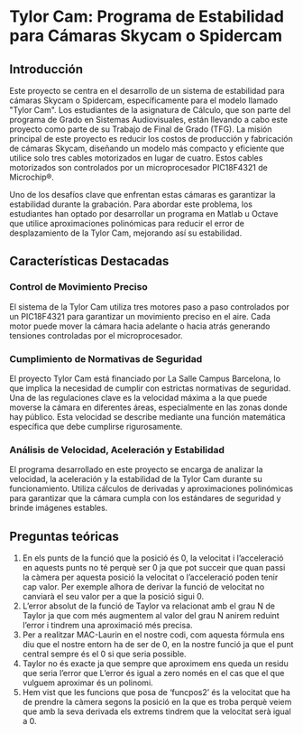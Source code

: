 # Tylor Cam: Programa de Estabilidad para Cámaras Skycam o Spidercam

## Introducción
Este proyecto se centra en el desarrollo de un sistema de estabilidad para cámaras Skycam o Spidercam, específicamente para el modelo llamado "Tylor Cam". Los estudiantes de la asignatura de Cálculo, que son parte del programa de Grado en Sistemas Audiovisuales, están llevando a cabo este proyecto como parte de su Trabajo de Final de Grado (TFG). La misión principal de este proyecto es reducir los costos de producción y fabricación de cámaras Skycam, diseñando un modelo más compacto y eficiente que utilice solo tres cables motorizados en lugar de cuatro. Estos cables motorizados son controlados por un microprocesador PIC18F4321 de Microchip®.

Uno de los desafíos clave que enfrentan estas cámaras es garantizar la estabilidad durante la grabación. Para abordar este problema, los estudiantes han optado por desarrollar un programa en Matlab u Octave que utilice aproximaciones polinómicas para reducir el error de desplazamiento de la Tylor Cam, mejorando así su estabilidad.
## Características Destacadas
### Control de Movimiento Preciso
El sistema de la Tylor Cam utiliza tres motores paso a paso controlados por un PIC18F4321 para garantizar un movimiento preciso en el aire. Cada motor puede mover la cámara hacia adelante o hacia atrás generando tensiones controladas por el microprocesador.
### Cumplimiento de Normativas de Seguridad
El proyecto Tylor Cam está financiado por La Salle Campus Barcelona, lo que implica la necesidad de cumplir con estrictas normativas de seguridad. Una de las regulaciones clave es la velocidad máxima a la que puede moverse la cámara en diferentes áreas, especialmente en las zonas donde hay público. Esta velocidad se describe mediante una función matemática específica que debe cumplirse rigurosamente.
### Análisis de Velocidad, Aceleración y Estabilidad
El programa desarrollado en este proyecto se encarga de analizar la velocidad, la aceleración y la estabilidad de la Tylor Cam durante su funcionamiento. Utiliza cálculos de derivadas y aproximaciones polinómicas para garantizar que la cámara cumpla con los estándares de seguridad y brinde imágenes estables.
## Preguntas teóricas
1. En els punts de la funció que la posició és 0, la velocitat i l’acceleració en aquests punts no té perquè ser 0 ja que pot succeir que quan passi la càmera per aquesta posició la velocitat o l’acceleració poden tenir cap valor.
Per exemple alhora de derivar la funció de velocitat no canviarà el seu valor per a que la posició sigui 0.
2. L’error absolut de la funció de Taylor va relacionat amb el grau N de Taylor ja que com més augmentem al valor del grau N anirem reduint l’error i tindrem una aproximació més precisa.
3. Per a realitzar MAC-Laurin en el nostre codi, com aquesta fórmula ens diu que el nostre entorn ha de ser de 0, en la nostre funció ja que el punt central sempre és el 0 si que seria possible.
4. Taylor no és exacte ja que sempre que aproximem ens queda un residu que seria l’error que L’error és igual a zero només en el cas que el que vulguem aproximar és un polinomi.
5. Hem vist que les funcions que posa de ‘funcpos2’ és la velocitat que ha de prendre la càmera segons la posició en la que es troba perquè veiem que amb la seva derivada els extrems tindrem que la velocitat serà igual a 0.
